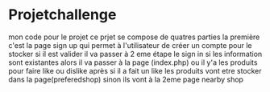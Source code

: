 # Projetchallenge
mon code pour le projet
ce prjet se compose de quatres parties la première c'est la page sign up qui permet à l'utilisateur de créer un compte pour le stocker si il est valider il va passer à 2 eme étape le sign in si les information sont existantes alors il va passer à la page (index.php) ou il y'a les produits pour faire like ou dislike après si il a fait un like les produits vont etre stocker dans la page(preferedshop) sinon ils vont à la 2eme page nearby shop 

